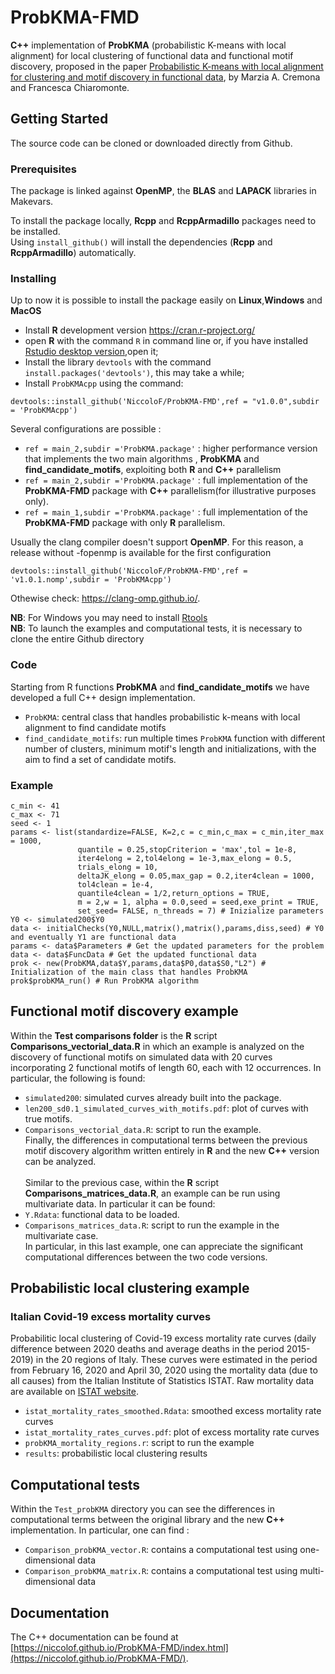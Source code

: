 # ProbKMA-FMD

**C++** implementation of **ProbKMA** (probabilistic K-means with local alignment) for local clustering of functional data and functional motif discovery, proposed in the paper [Probabilistic K-means with local alignment for clustering and motif discovery in functional data](https://doi.org/10.1080/10618600.2022.2156522), by Marzia A. Cremona and Francesca Chiaromonte. 

## Getting Started
The source code can be cloned or downloaded directly from Github.

### Prerequisites

The package is linked against **OpenMP**, the **BLAS** and **LAPACK** libraries in Makevars.

To install the package locally, **Rcpp** and **RcppArmadillo** packages need to be installed.\
Using ```install_github()``` will install the dependencies (**Rcpp** and **RcppArmadillo**) automatically.

### Installing
Up to now it is possible to install the package easily on **Linux**,**Windows** and **MacOS**
- Install **R** development version https://cran.r-project.org/
- open **R** with the command `R` in command line or, if you have installed [Rstudio desktop version](https://posit.co/download/rstudio-desktop/),open it;
- Install the library `devtools` with the command `install.packages('devtools')`, this may take a while;
- Install `ProbKMAcpp` using the command: 
```
devtools::install_github('NiccoloF/ProbKMA-FMD',ref = "v1.0.0",subdir = 'ProbKMAcpp')
```

Several configurations are possible :
- `ref = main_2,subdir ='ProbKMA.package'` : higher performance version that implements the two main algorithms , **ProbKMA** and **find_candidate_motifs**, exploiting both **R** and **C++** parallelism
- `ref = main_2,subdir ='ProbKMA.package'` : full implementation of the **ProbKMA-FMD** package with **C++** parallelism(for illustrative purposes only).
- `ref = main_1,subdir ='ProbKMA.package'` : full implementation of the **ProbKMA-FMD** package with only **R** parallelism.

Usually the clang compiler doesn't support **OpenMP**. For this reason, a release without -fopenmp is available for the first configuration
```
devtools::install_github('NiccoloF/ProbKMA-FMD',ref = 'v1.0.1.nomp',subdir = 'ProbKMAcpp')
```
Othewise check: https://clang-omp.github.io/. 

**NB**: For Windows you may need to install [Rtools](https://cran.r-project.org/bin/windows/Rtools/)\
**NB**: To launch the examples and computational tests, it is necessary to clone the entire Github directory

### Code

Starting from R functions **ProbKMA** and **find_candidate_motifs** we have developed a full C++ design implementation.
- `ProbKMA`: central class that handles probabilistic k-means with local alignment to find candidate motifs
- `find_candidate_motifs`: run multiple times `ProbKMA` function with different number of clusters, minimum motif's length and initializations, with the aim to find a set of candidate motifs.

### Example

```
c_min <- 41
c_max <- 71
seed <- 1
params <- list(standardize=FALSE, K=2,c = c_min,c_max = c_min,iter_max = 1000,
               quantile = 0.25,stopCriterion = 'max',tol = 1e-8,
               iter4elong = 2,tol4elong = 1e-3,max_elong = 0.5,
               trials_elong = 10,
               deltaJK_elong = 0.05,max_gap = 0.2,iter4clean = 1000,
               tol4clean = 1e-4,
               quantile4clean = 1/2,return_options = TRUE,
               m = 2,w = 1, alpha = 0.0,seed = seed,exe_print = TRUE, 
               set_seed= FALSE, n_threads = 7) # Inizialize parameters
Y0 <- simulated200$Y0
data <- initialChecks(Y0,NULL,matrix(),matrix(),params,diss,seed) # Y0 and eventually Y1 are functional data 
params <- data$Parameters # Get the updated parameters for the problem
data <- data$FuncData # Get the updated functional data 
prok <- new(ProbKMA,data$Y,params,data$P0,data$S0,"L2") # Initialization of the main class that handles ProbKMA
prok$probKMA_run() # Run ProbKMA algorithm 
```

## Functional motif discovery example
Within the **Test comparisons folder** is the **R** script **Comparisons_vectorial_data.R** in which an example is analyzed on the 
discovery of functional motifs on simulated data with 20 curves incorporating 2 functional motifs of length 60, each with 12 occurrences.
In particular, the following is found:
- `simulated200`: simulated curves already built into the package. 
- `len200_sd0.1_simulated_curves_with_motifs.pdf`: plot of curves with true motifs.
- `Comparisons_vectorial_data.R`: script to run the example. \
Finally, the differences in computational terms between the previous motif discovery algorithm written entirely in **R** and the new **C++** version can be analyzed.<br>
<br> Similar to the previous case, within the **R** script **Comparisons_matrices_data.R**, an example can be run using multivariate data. 
In particular it can be found: 
- `Y.Rdata`: functional data to be loaded.
- `Comparisons_matrices_data.R`: script to run the example in the multivariate case.\
In particular, in this last example, one can appreciate the significant computational differences between the two code versions. 



## Probabilistic local clustering example

### Italian Covid-19 excess mortality curves
Probabilitic local clustering of Covid-19 excess mortality rate curves (daily difference between 2020 deaths and average deaths in the period 2015-2019) in the 20 regions of Italy. These curves were estimated in the period from February 16, 2020 and April 30, 2020 using the mortality data (due to all causes) from the Italian Institute of Statistics ISTAT. Raw mortality data are available on [ISTAT website](https://www.istat.it/it/files/2020/03/Dataset-decessi-comunali-giornalieri-e-tracciato-record-4giugno.zip).
- `istat_mortality_rates_smoothed.Rdata`: smoothed excess mortality rate curves
- `istat_mortality_rates_curves.pdf`: plot of excess mortality rate curves
- `probKMA_mortality_regions.r`: script to run the example
- `results`: probabilistic local clustering results


## Computational tests
Within the `Test_probKMA` directory you can see the differences in computational terms between the original library and the new **C++** implementation. In particular, one can find : 
- `Comparison_probKMA_vector.R`: contains a computational test using one-dimensional data
- `Comparison_probKMA_matrix.R`: contains a computational test using multi-dimensional data


## Documentation

The C++ documentation can be found at [https://niccolof.github.io/ProbKMA-FMD/index.html](https://niccolof.github.io/ProbKMA-FMD/).
